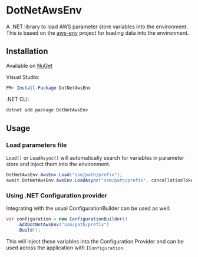 # DotNetAwsEnv

A .NET library to load AWS parameter store variables into the environment. This is based on the [aws-env](https://github.com/Droplr/aws-env) project for loading data into the environment.

## Installation

Available on [NuGet](https://www.nuget.org/packages/DotNetAwsEnv/)

Visual Studio:

```powershell
PM> Install-Package DotNetAwsEnv
```

.NET CLI:

```bash
dotnet add package DotNetAwsEnv
```

## Usage

### Load parameters file

`Load()` or `LoadAsync()` will automatically search for variables in parameter store and inject them into the environment.

```csharp
DotNetAwsEnv.AwsEnv.Load("ssm/path/prefix");
await DotNetAwsEnv.AwsEnv.LoadAsync("ssm/path/prefix", cancellationToken);
```

### Using .NET Configuration provider

Integrating with the usual ConfigurationBuilder can be used as well:
```csharp
var configuration = new ConfigurationBuilder()
    .AddDotNetAwsEnv("ssm/path/prefix")
    .Build();
```

This will inject these variables into the Configuration Provider and can be used across the application with `IConfiguration`.